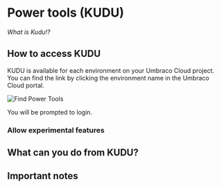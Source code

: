 # Power tools (KUDU)

*What is Kudu!?*

## How to access KUDU

KUDU is available for each environment on your Umbraco Cloud project. You can find the link by clicking the environment name in the Umbraco Cloud portal.

![Find Power Tools](images/find-power-tools-png)

You will be prompted to login.

### Allow experimental features

## What can you do from KUDU?

## Important notes